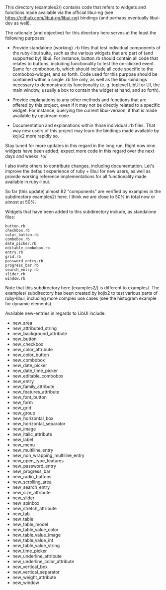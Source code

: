 This directory (examples2/) contains code that refers to widgets and functions made available via the official libui-ng (see https://github.com/libui-ng/libui-ng) bindings (and perhaps eventually libui-dev as well).

The rationale (and objective) for this directory here serves at the least the following purposes:

- Provide standalone (working) .rb files that test individual components of
the ruby-libui suite, such as the various widgets that are part of (and supported by)
libui. For instance, button.rb should contain all code that relates to buttons,
including functionality to test the on-clicked event. Same for combobox.rb, which
should include all code specific to the combobox-widget, and so forth. Code used
for this purpose should be contained within a single .rb file only, as well as the
libui-bindings necessary to demonstrate its functionality (e. g. toplevel LibUI or
UI, the main window, usually a box to contain the widget at hand, and so forth).

- Provide explanations to any other methods and functions that are offered
by this project, even if it may not be directly related to a specific widget.
For instance, querying the current libui-version, if that is made available
by upstream code.

- Documentation and explanations within those individual .rb files. That way
new users of this project may learn the bindings made available by kojix2
more rapidly so.

Stay tuned for more updates in this regard in the long run. Right now nine 
widgets have been added; expect more code in this regard over the next days and weeks. \o/

I also invite others to contribute changes, including documentation. Let's improve the
default experience of ruby + libui for new users, as well as provide working reference
implementations for all functionality made available in ruby-libui.

So far (this update) almost 82 "components" are verified by examples in the subdirectory examples2/ here. I think we are close to 50% in total now or almost at 50%.

Widgets that have been added to this subdirectory include, as standalone files:

    button.rb
    checkbox.rb
    color_button.rb
    combobox.rb
    date_picker.rb
    editable_combobox.rb
    entry.rb
    grid.rb
    password_entry.rb
    progress_bar.rb
    search_entry.rb
    slider.rb
    window.rb

Note that this subdirectory here (examples2/) is different to examples/. The examples/ subdirectory has been created by kojix2 to test various parts of ruby-libui, including more complex use cases (see the histogram example for dynamic elements).

Available new-entries in regards to LibUI include:

- new_area
- new_attributed_string
- new_background_attribute
- new_button
- new_checkbox
- new_color_attribute
- new_color_button
- new_combobox
- new_date_picker
- new_date_time_picker
- new_editable_combobox
- new_entry
- new_family_attribute
- new_features_attribute
- new_font_button
- new_form
- new_grid
- new_group
- new_horizontal_box
- new_horizontal_separator
- new_image
- new_italic_attribute
- new_label
- new_menu
- new_multiline_entry
- new_non_wrapping_multiline_entry
- new_open_type_features
- new_password_entry
- new_progress_bar
- new_radio_buttons
- new_scrolling_area
- new_search_entry
- new_size_attribute
- new_slider
- new_spinbox
- new_stretch_attribute
- new_tab
- new_table
- new_table_model
- new_table_value_color
- new_table_value_image
- new_table_value_int
- new_table_value_string
- new_time_picker
- new_underline_attribute
- new_underline_color_attribute
- new_vertical_box
- new_vertical_separator
- new_weight_attribute
- new_window
